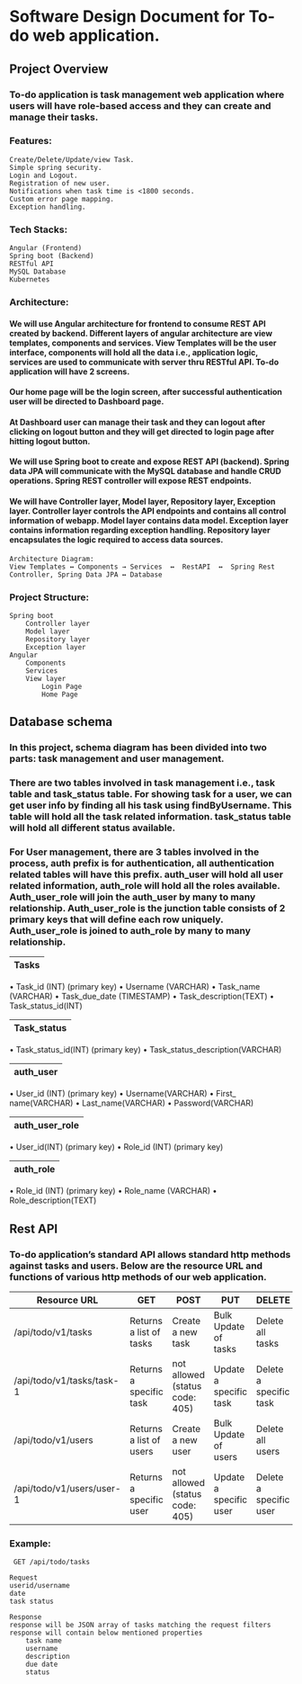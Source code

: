 # Software Design Document for To-do web application.
## Project Overview
### To-do application is task management web application where users will have role-based access and they can create and manage their tasks.
### Features: 
    Create/Delete/Update/view Task.
	Simple spring security.
	Login and Logout.
	Registration of new user.
	Notifications when task time is <1800 seconds.
	Custom error page mapping.
	Exception handling.
### Tech Stacks:
    Angular (Frontend)
	Spring boot (Backend)
	RESTful API 
	MySQL Database
	Kubernetes
### Architecture:
#### We will use Angular architecture for frontend to consume REST API created by backend. Different layers of angular architecture are view templates, components and services. View Templates will be the user interface, components will hold all the data i.e., application logic, services are used to communicate with server thru RESTful API. To-do application will have 2 screens.
#### Our home page will be the login screen, after successful authentication user will be directed to Dashboard page.
#### At Dashboard user can manage their task and they can logout after clicking on logout button and they will get directed to login page after hitting logout button.

#### We will use Spring boot to create and expose REST API (backend). Spring data JPA will communicate with the MySQL database and handle CRUD operations. Spring REST controller will expose REST endpoints. 
#### We will have Controller layer, Model layer, Repository layer, Exception layer. Controller layer controls the API endpoints and contains all control information of webapp. Model layer contains data model. Exception layer contains information regarding exception handling. Repository layer encapsulates the logic required to access data sources.
```
Architecture Diagram:
View Templates ↔ Components → Services  ↔  RestAPI  ↔  Spring Rest Controller, Spring Data JPA ↔ Database
```

### Project Structure:
    Spring boot
		Controller layer
		Model layer
		Repository layer
		Exception layer
	Angular
		Components
		Services
		View layer
			Login Page
			Home Page

## Database schema
### In this project, schema diagram has been divided into two parts: task management and user management.
### There are two tables involved in task management i.e., task table and task_status table. For showing task for a user, we can get user info by finding all his task using findByUsername. This table will hold all the task related information. task_status table will hold all different status available.
### For User management, there are 3 tables involved in the process, auth prefix is for authentication, all authentication related tables will have this prefix. auth_user will hold all user related information, auth_role will hold all the roles available. Auth_user_role will join the auth_user by many to many relationship. Auth_user_role is the junction table consists of 2 primary keys that will define each row uniquely. Auth_user_role is joined to auth_role by many to many relationship.  

|Tasks|
|----|
•	Task_id (INT) (primary key)
•	Username (VARCHAR)
•	Task_name (VARCHAR)
•	Task_due_date (TIMESTAMP)
•	Task_description(TEXT)
•	Task_status_id(INT)

|Task_status|
|--|
•	Task_status_id(INT) (primary key)
•	Task_status_description(VARCHAR)



|auth_user|
|------|
•	User_id (INT) (primary key)
•	Username(VARCHAR)
•	First_ name(VARCHAR)
•	Last_name(VARCHAR)
•	Password(VARCHAR)     


|auth_user_role|
|------|
•	User_id(INT) (primary key)
•	Role_id (INT) (primary key)

|auth_role|
|------|
•	Role_id (INT) (primary key)
•	Role_name (VARCHAR)
•	Role_description(TEXT)


## Rest API  

### To-do application’s standard API allows standard http methods against tasks and users. Below are the resource URL and functions of various http methods of our web application.

|Resource URL|GET|POST|PUT|DELETE|
|------------|-----|-----|-----|---------|
/api/todo/v1/tasks | Returns a list of tasks| Create a new task|Bulk Update of tasks|Delete all tasks
|/api/todo/v1/tasks/task-1| Returns a specific task|not allowed (status code: 405)|Update a specific task|Delete a specific task|
/api/todo/v1/users | Returns a list of users| Create a new user|Bulk Update of users|Delete all users
|/api/todo/v1/users/user-1| Returns a specific user|not allowed (status code: 405)|Update a specific user|Delete a specific user|

### Example:
``` GET /api/todo/tasks```

    Request
    userid/username
    date
    task status

```
Response
response will be JSON array of tasks matching the request filters
response will contain below mentioned properties
    task name
    username
    description
    due date
    status

```




